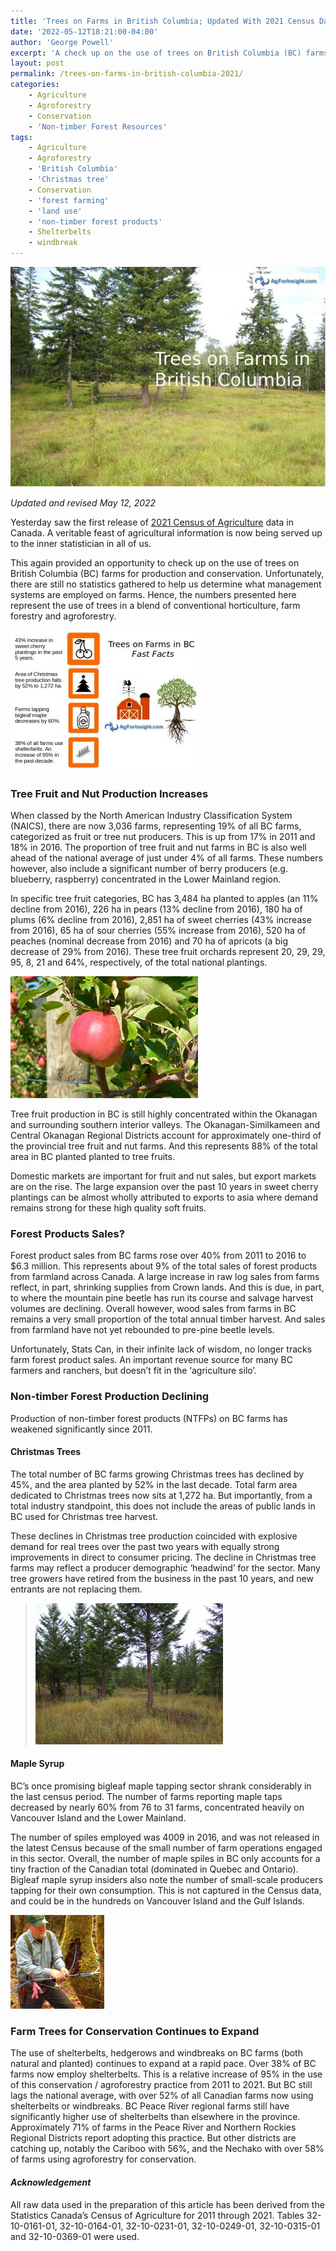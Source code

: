 ```yaml
---
title: 'Trees on Farms in British Columbia; Updated With 2021 Census Data'
date: '2022-05-12T18:21:00-04:00'
author: 'George Powell'
excerpt: 'A check up on the use of trees on British Columbia (BC) farms for production and conservation'
layout: post
permalink: /trees-on-farms-in-british-columbia-2021/
categories:
    - Agriculture
    - Agroforestry
    - Conservation
    - 'Non-timber Forest Resources'
tags:
    - Agriculture
    - Agroforestry
    - 'British Columbia'
    - 'Christmas tree'
    - Conservation
    - 'forest farming'
    - 'land use'
    - 'non-timber forest products'
    - Shelterbelts
    - windbreak
---
```


![Trees on Farms in BC](/assets/images/trees-on-farms-in-BC-768x536.jpg)

*Updated and revised May 12, 2022*

Yesterday saw the first release of [2021 Census of Agriculture](https://www.statcan.gc.ca/en/census-agriculture) data in Canada. A veritable feast of agricultural information is now being served up to the inner statistician in all of us.

This again provided an opportunity to check up on the use of trees on British Columbia (BC) farms for production and conservation. Unfortunately, there are still no statistics gathered to help us determine what management systems are employed on farms. Hence, the numbers presented here represent the use of trees in a blend of conventional horticulture, farm forestry and agroforestry.

![Trees on Farms Infographic](/assets/images/trees-on-farms-infographic-300x226.jpg)

### **Tree Fruit and Nut Production Increases**

When classed by the North American Industry Classification System (NAICS), there are now 3,036 farms, representing 19% of all BC farms, categorized as fruit or tree nut producers. This is up from 17% in 2011 and 18% in 2016. The proportion of tree fruit and nut farms in BC is also well ahead of the national average of just under 4% of all farms. These numbers however, also include a significant number of berry producers (e.g. blueberry, raspberry) concentrated in the Lower Mainland region.

In specific tree fruit categories, BC has 3,484 ha planted to apples (an 11% decline from 2016), 226 ha in pears (13% decline from 2016), 180 ha of plums (6% decline from 2016), 2,851 ha of sweet cherries (43% increase from 2016), 65 ha of sour cherries (55% increase from 2016), 520 ha of peaches (nominal decrease from 2016) and 70 ha of apricots (a big decrease of 29% from 2016). These tree fruit orchards represent 20, 29, 29, 95, 8, 21 and 64%, respectively, of the total national plantings.

![Fruit trees](/assets/images/image-1-300x195.png)

Tree fruit production in BC is still highly concentrated within the Okanagan and surrounding southern interior valleys. The Okanagan-Similkameen and Central Okanagan Regional Districts account for approximately one-third of the provincial tree fruit and nut farms. And this represents 88% of the total area in BC planted planted to tree fruits.

Domestic markets are important for fruit and nut sales, but export markets are on the rise. The large expansion over the past 10 years in sweet cherry plantings can be almost wholly attributed to exports to asia where demand remains strong for these high quality soft fruits.

### **Forest Products Sales?**

Forest product sales from BC farms rose over 40% from 2011 to 2016 to $6.3 million. This represents about 9% of the total sales of forest products from farmland across Canada. A large increase in raw log sales from farms reflect, in part, shrinking supplies from Crown lands. And this is due, in part, to where the mountain pine beetle has run its course and salvage harvest volumes are declining. Overall however, wood sales from farms in BC remains a very small proportion of the total annual timber harvest. And sales from farmland have not yet rebounded to pre-pine beetle levels.

Unfortunately, Stats Can, in their infinite lack of wisdom, no longer tracks farm forest product sales. An important revenue source for many BC farmers and ranchers, but doesn’t fit in the ‘agriculture silo’.

### **Non-timber Forest Production Declining**

Production of non-timber forest products (NTFPs) on BC farms has weakened significantly since 2011.

#### Christmas Trees

The total number of BC farms growing Christmas trees has declined by 45%, and the area planted by 52% in the last decade. Total farm area dedicated to Christmas trees now sits at 1,272 ha. But importantly, from a total industry standpoint, this does not include the areas of public lands in BC used for Christmas tree harvest.

These declines in Christmas tree production coincided with explosive demand for real trees over the past two years with equally strong improvements in direct to consumer pricing. The decline in Christmas tree farms may reflect a producer demographic ‘headwind’ for the sector. Many tree growers have retired from the business in the past 10 years, and new entrants are not replacing them.

>![Native stand Douglas-fir Christmas trees](/assets/images/image-2-300x226.png)

#### Maple Syrup

BC’s once promising bigleaf maple tapping sector shrank considerably in the last census period. The number of farms reporting maple taps decreased by nearly 60% from 76 to 31 farms, concentrated heavily on Vancouver Island and the Lower Mainland.

The number of spiles employed was 4009 in 2016, and was not released in the latest Census because of the small number of farm operations engaged in this sector. Overall, the number of maple spiles in BC only accounts for a tiny fraction of the Canadian total (dominated in Quebec and Ontario). Bigleaf maple syrup insiders also note the number of small-scale producers tapping for their own consumption. This is not captured in the Census data, and could be in the hundreds on Vancouver Island and the Gulf Islands.

![Tapping bigleaf maple](/assets/images/image-3-150x150.png)

### **Farm Trees for Conservation Continues to Expand**

The use of shelterbelts, hedgerows and windbreaks on BC farms (both natural and planted) continues to expand at a rapid pace. Over 38% of BC farms now employ shelterbelts. This is a relative increase of 95% in the use of this conservation / agroforestry practice from 2011 to 2021. But BC still lags the national average, with over 52% of all Canadian farms now using shelterbelts or windbreaks. BC Peace River regional farms still have significantly higher use of shelterbelts than elsewhere in the province. Approximately 71% of farms in the Peace River and Northern Rockies Regional Districts report adopting this practice. But other districts are catching up, notably the Cariboo with 56%, and the Nechako with over 58% of farms using agroforestry for conservation.

#### *Acknowledgement*

All raw data used in the preparation of this article has been derived from the Statistics Canada’s Census of Agriculture for 2011 through 2021. Tables 32-10-0161-01, 32-10-0164-01, 32-10-0231-01, 32-10-0249-01, 32-10-0315-01 and 32-10-0369-01 were used.
